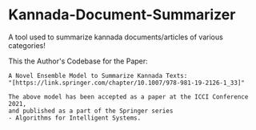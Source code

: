 # Kannada-Document-Summarizer

A tool used to summarize kannada documents/articles of various categories! 


This the Author's Codebase for the Paper:
```
A Novel Ensemble Model to Summarize Kannada Texts:
"[https://link.springer.com/chapter/10.1007/978-981-19-2126-1_33]"
```


```
The above model has been accepted as a paper at the ICCI Conference 2021, 
and published as a part of the Springer series 
- Algorithms for Intelligent Systems.
```
